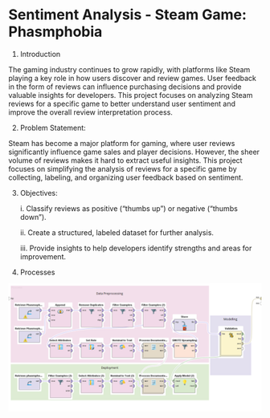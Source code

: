# Sentiment Analysis - Steam Game: Phasmphobia

1. Introduction

  The gaming industry continues to grow rapidly, with platforms like Steam playing a key role in how users discover and review games. User feedback in the form of reviews can influence purchasing decisions and provide valuable insights for developers. This project focuses on analyzing Steam reviews for a specific game to better understand user sentiment and improve the overall review interpretation process.

2. Problem Statement:

  Steam has become a major platform for gaming, where user reviews significantly influence game sales and player decisions. However, the sheer volume of reviews makes it hard to extract useful insights. This project focuses on simplifying the analysis of reviews for a specific game by collecting, labeling, and organizing user feedback based on sentiment.

3. Objectives:

    i. Classify reviews as positive (“thumbs up”) or negative (“thumbs down”).
      
    ii. Create a structured, labeled dataset for further analysis.
      
    iii. Provide insights to help developers identify strengths and areas for improvement.

4. Processes

![SA Processes](sa-phasmophobia-processes.png)

